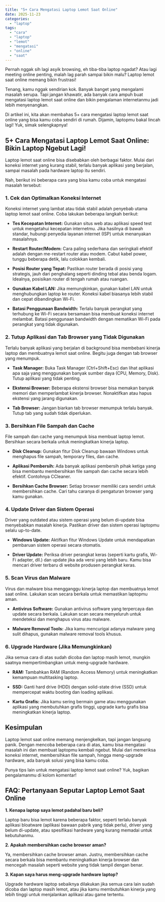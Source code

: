 ```yaml
---
title: "5+ Cara Mengatasi Laptop Lemot Saat Online"
date: 2025-11-23
categories: 
  - "laptop"
tags: 
  - "cara"
  - "laptop"
  - "lemot"
  - "mengatasi"
  - "online"
  - "saat"
---
```


Pernah nggak sih lagi asyik browsing, eh tiba-tiba laptop ngadat? Atau lagi meeting online penting, malah lag parah sampai bikin malu? Laptop lemot saat online memang bikin frustrasi!

Tenang, kamu nggak sendirian kok. Banyak banget yang mengalami masalah serupa. Tapi jangan khawatir, ada banyak cara ampuh buat mengatasi laptop lemot saat online dan bikin pengalaman internetanmu jadi lebih menyenangkan.

Di artikel ini, kita akan membahas 5+ cara mengatasi laptop lemot saat online yang bisa kamu coba sendiri di rumah. Dijamin, laptopmu bakal lincah lagi! Yuk, simak selengkapnya!

## 5+ Cara Mengatasi Laptop Lemot Saat Online: Bikin Laptop Ngebut Lagi!

Laptop lemot saat online bisa disebabkan oleh berbagai faktor. Mulai dari koneksi internet yang kurang stabil, terlalu banyak aplikasi yang berjalan, sampai masalah pada hardware laptop itu sendiri.

Nah, berikut ini beberapa cara yang bisa kamu coba untuk mengatasi masalah tersebut:

### 1\. Cek dan Optimalkan Koneksi Internet

Koneksi internet yang lambat atau tidak stabil adalah penyebab utama laptop lemot saat online. Coba lakukan beberapa langkah berikut:

- **Tes Kecepatan Internet:** Gunakan situs web atau aplikasi speed test untuk mengetahui kecepatan internetmu. Jika hasilnya di bawah standar, hubungi penyedia layanan internet (ISP) untuk menanyakan masalahnya.
    
- **Restart Router/Modem:** Cara paling sederhana dan seringkali efektif adalah dengan me-restart router atau modem. Cabut kabel power, tunggu beberapa detik, lalu colokkan kembali.
    
- **Posisi Router yang Tepat:** Pastikan router berada di posisi yang strategis, jauh dari penghalang seperti dinding tebal atau benda logam. Idealnya, posisikan router di tengah rumah atau ruangan.
    
- **Gunakan Kabel LAN:** Jika memungkinkan, gunakan kabel LAN untuk menghubungkan laptop ke router. Koneksi kabel biasanya lebih stabil dan cepat dibandingkan Wi-Fi.
    
- **Batasi Penggunaan Bandwidth:** Terlalu banyak perangkat yang terhubung ke Wi-Fi secara bersamaan bisa membuat koneksi internet melambat. Batasi penggunaan bandwidth dengan mematikan Wi-Fi pada perangkat yang tidak digunakan.
    

### 2\. Tutup Aplikasi dan Tab Browser yang Tidak Digunakan

Terlalu banyak aplikasi yang berjalan di background bisa membebani kinerja laptop dan membuatnya lemot saat online. Begitu juga dengan tab browser yang menumpuk.

- **Task Manager:** Buka Task Manager (Ctrl+Shift+Esc) dan lihat aplikasi apa saja yang menggunakan banyak sumber daya (CPU, Memory, Disk). Tutup aplikasi yang tidak penting.
    
- **Ekstensi Browser:** Beberapa ekstensi browser bisa memakan banyak memori dan memperlambat kinerja browser. Nonaktifkan atau hapus ekstensi yang jarang digunakan.
    
- **Tab Browser:** Jangan biarkan tab browser menumpuk terlalu banyak. Tutup tab yang sudah tidak diperlukan.
    

### 3\. Bersihkan File Sampah dan Cache

File sampah dan cache yang menumpuk bisa membuat laptop lemot. Bersihkan secara berkala untuk meningkatkan kinerja laptop.

- **Disk Cleanup:** Gunakan fitur Disk Cleanup bawaan Windows untuk menghapus file sampah, temporary files, dan cache.
    
- **Aplikasi Pembersih:** Ada banyak aplikasi pembersih pihak ketiga yang bisa membantu membersihkan file sampah dan cache secara lebih efektif. Contohnya CCleaner.
    
- **Bersihkan Cache Browser:** Setiap browser memiliki cara sendiri untuk membersihkan cache. Cari tahu caranya di pengaturan browser yang kamu gunakan.
    

### 4\. Update Driver dan Sistem Operasi

Driver yang outdated atau sistem operasi yang belum di-update bisa menyebabkan masalah kinerja. Pastikan driver dan sistem operasi laptopmu selalu up-to-date.

- **Windows Update:** Aktifkan fitur Windows Update untuk mendapatkan pembaruan sistem operasi secara otomatis.
    
- **Driver Update:** Periksa driver perangkat keras (seperti kartu grafis, Wi-Fi adapter, dll.) dan update jika ada versi yang lebih baru. Kamu bisa mencari driver terbaru di website produsen perangkat keras.
    

### 5\. Scan Virus dan Malware

Virus dan malware bisa mengganggu kinerja laptop dan membuatnya lemot saat online. Lakukan scan secara berkala untuk memastikan laptopmu aman.

- **Antivirus Software:** Gunakan antivirus software yang terpercaya dan update secara berkala. Lakukan scan secara menyeluruh untuk mendeteksi dan menghapus virus atau malware.
    
- **Malware Removal Tools:** Jika kamu mencurigai adanya malware yang sulit dihapus, gunakan malware removal tools khusus.
    

### 6\. Upgrade Hardware (Jika Memungkinkan)

Jika semua cara di atas sudah dicoba dan laptop masih lemot, mungkin saatnya mempertimbangkan untuk meng-upgrade hardware.

- **RAM:** Tambahkan RAM (Random Access Memory) untuk meningkatkan kemampuan multitasking laptop.
    
- **SSD:** Ganti hard drive (HDD) dengan solid-state drive (SSD) untuk mempercepat waktu booting dan loading aplikasi.
    
- **Kartu Grafis:** Jika kamu sering bermain game atau menggunakan aplikasi yang membutuhkan grafis tinggi, upgrade kartu grafis bisa meningkatkan kinerja laptop.
    

## Kesimpulan

Laptop lemot saat online memang menjengkelkan, tapi jangan langsung panik. Dengan mencoba beberapa cara di atas, kamu bisa mengatasi masalah ini dan membuat laptopmu kembali ngebut. Mulai dari memeriksa koneksi internet, membersihkan file sampah, hingga meng-upgrade hardware, ada banyak solusi yang bisa kamu coba.

Punya tips lain untuk mengatasi laptop lemot saat online? Yuk, bagikan pengalamanmu di kolom komentar!

## FAQ: Pertanyaan Seputar Laptop Lemot Saat Online

**1\. Kenapa laptop saya lemot padahal baru beli?**

Laptop baru bisa lemot karena beberapa faktor, seperti terlalu banyak aplikasi bloatware (aplikasi bawaan pabrik yang tidak perlu), driver yang belum di-update, atau spesifikasi hardware yang kurang memadai untuk kebutuhanmu.

**2\. Apakah membersihkan cache browser aman?**

Ya, membersihkan cache browser aman. Justru, membersihkan cache secara berkala bisa membantu meningkatkan kinerja browser dan mencegah masalah seperti website yang tidak tampil dengan benar.

**3\. Kapan saya harus meng-upgrade hardware laptop?**

Upgrade hardware laptop sebaiknya dilakukan jika semua cara lain sudah dicoba dan laptop masih lemot, atau jika kamu membutuhkan kinerja yang lebih tinggi untuk menjalankan aplikasi atau game tertentu.
